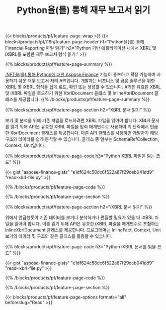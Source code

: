 ﻿---
title: Python을(를) 통해 재무 보고서 읽기
url: /ko/python-net/read/
description:  Python 라이브러리를 통해 XBRL 및 iXBRL 파일의 재무 보고서를 읽는 Python 코드.
---
{{< blocks/products/pf/feature-page-wrap >}}
{{< blocks/products/pf/i18n/feature-page-header h1="Python을(를) 통해 Financial Reporting 파일 읽기" h2="Python 기반 애플리케이션 내에서 XBRL 및 iXBRL를 포함한 재무 보고서 형식 읽기." >}}

{{% blocks/products/pf/feature-page-summary %}}

[.NET을(를) 통해 Python에 대한 Aspose.Finance](https://products.aspose.com/finance/python-net/) 기능이 풍부하고 확장 가능하며 사용하기 쉬운 재무 보고서 처리 API입니다. 개발자는 비즈니스 및 금융 솔루션을 위한 XBRL 및 iXBRL 형식을 쉽게 로드, 확인 또는 생성할 수 있습니다. API은 유효한 XBRL 및 iXBRL 파일을 로드하기 위한 XbrlDocument 클래스 및 InlineXbrlDocument 클래스를 제공합니다.
{{% /blocks/products/pf/feature-page-summary %}}

{{% blocks/products/pf/feature-page-section h2="XBRL 문서 읽기" %}}

보기 및 분석을 위해 기존 파일을 로드하려면 XBRL 파일을 읽어야 합니다. XBLR 문서를 읽기 위해 API은 유효한 XBRL 파일을 입력 매개변수로 사용하여 위 단락에서 언급한 XbrlDocument 클래스를 제공합니다. 다른 API 클래스를 사용하면 개발자가 해당 구조와 데이터를 쉽게 분석할 수 있습니다. 클래스 중 일부는 SchemaRefCollection, Context, Unit입니다.

{{% blocks/products/pf/feature-page-code h3="Python XBRL 파일을 읽는 코드" %}}

{{< gist "aspose-finance-gists" "e1df624c58dc6f522a87f29ceb041dd9" "read-xbrl-file.py" >}} 

{{% /blocks/products/pf/feature-page-code %}}

{{% /blocks/products/pf/feature-page-section %}}

{{% blocks/products/pf/feature-page-section h2="iXBRL 문서 읽기" %}}

위에서 언급했듯이 기존 데이터를 보거나 분석하거나 편집할 필요가 있을 때 iXBRL 파일을 읽어야 합니다. 이를 읽기 위해 API은 유효한 iXBRL 파일을 매개변수로 포함하는 InlineXbrlDocument 클래스를 제공합니다. 프로그래머는 InlineFact, Context, Unit 보기의 데이터 및 구조와 같은 클래스를 활용할 수 있습니다. 

{{% blocks/products/pf/feature-page-code h3="Python iXBRL 문서를 읽을 코드" %}}

{{< gist "aspose-finance-gists" "e1df624c58dc6f522a87f29ceb041dd9" "read-ixbrl-file.py" >}}

{{% /blocks/products/pf/feature-page-code %}}

{{% /blocks/products/pf/feature-page-section %}}

{{< blocks/products/pf/feature-page-options formats="all" beforeslug="Read" >}}